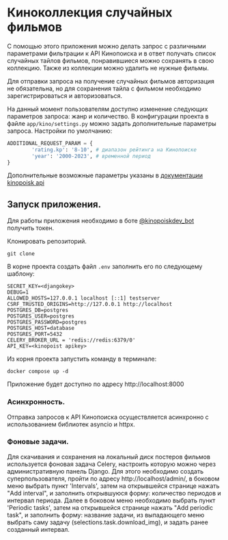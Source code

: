 # Киноколлекция случайных фильмов 

С помощью этого приложения можно делать запрос с различными 
параметрами фильтрации к API Кинопоиска и в ответ получать 
список случайных тайлов фильмов, понравившиеся можно 
сохранять в свою коллекцию. Также из коллекции можно удалить не нужные фильмы.

Для отправки запроса на получение случайных фильмов авторизация не обязательна, 
но для сохранения тайла с фильмом необходимо зарегистрироваться и авторизоваться.

На данный момент пользователям доступно изменение следующих параметров запроса: 
жанр и количество. В конфигурации проекта в файле `app/kino/settings.py` можно 
задать дополнительные параметры запроса. Настройки по умолчанию:
```python
ADDITIONAL_REQUEST_PARAM = {
        'rating.kp': '8-10', # диапазон рейтинга на Кинопоиске
        'year': '2000-2023', # временной период
}
```
Дополнительные возможные параметры указаны в 
[документации kinopoisk api](https://api.kinopoisk.dev/documentation#/Фильмы%2C%20сериалы%2C%20и%20т.д./MovieController_getRandomMovieV1_4)


## Запуск приложения.

Для работы приложения необходимо в боте 
[@kinopoiskdev_bot](https://t.me/kinopoiskdev_bot) получить токен. 

Клонировать репозиторий.
```shell
git clone
```

В корне проекта создать файл `.env` заполнить его по следующему шаблону:
```shell
SECRET_KEY=<djangokey>
DEBUG=1
ALLOWED_HOSTS=127.0.0.1 localhost [::1] testserver
CSRF_TRUSTED_ORIGINS=http://127.0.0.1 http://localhost
POSTGRES_DB=postgres
POSTGRES_USER=postgres
POSTGRES_PASSWORD=postgres
POSTGRES_HOST=database
POSTGRES_PORT=5432
CELERY_BROKER_URL = 'redis://redis:6379/0'
API_KEY=<kinopoist apikey>
```
Из корня проекта запустить команду в терминале:
```shell
docker compose up -d
```

Приложение будет доступно по адресу http://localhost:8000


### Асинхронность.

Отправка запросов к API Кинопоиска осуществляется асинхронно с использованием библиотек 
asyncio и httpx.

### Фоновые задачи.
Для скачивания и сохранения на локальный диск постеров фильмов 
используется фоновая задача Celery, настроить которую можно через административную
панель Django. Для этого необходимо создать суперпользователя, пройти по адресу 
http://localhost/admin/, в боковом меню выбрать пункт 'Intervals', затем на открывшейся странице 
нажать "Add interval", и заполнить открывшуюся форму: количество периодов и интервал 
периода. Далее в боковом меню необходимо выбрать пункт 'Periodic tasks', затем на открывшейся странице 
нажать "Add periodic task", и заполнить форму: название задачи, из выпадающего меню выбрать саму
задачу (selections.task.download_img), и задать ранее созданный интервал.